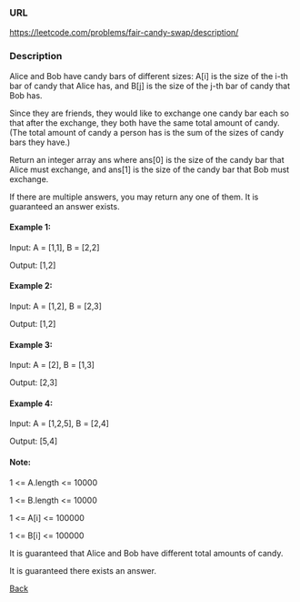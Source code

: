 ### URL

https://leetcode.com/problems/fair-candy-swap/description/

### Description


Alice and Bob have candy bars of different sizes: A[i] is the size of the i-th bar of candy that Alice has, and B[j] is the size of the j-th bar of candy that Bob has.

Since they are friends, they would like to exchange one candy bar each so that after the exchange, they both have the same total amount of candy.  (The total amount of candy a person has is the sum of the sizes of candy bars they have.)

Return an integer array ans where ans[0] is the size of the candy bar that Alice must exchange, and ans[1] is the size of the candy bar that Bob must exchange.

If there are multiple answers, you may return any one of them.  It is guaranteed an answer exists.

#### Example 1:

Input: A = [1,1], B = [2,2]

Output: [1,2]

#### Example 2:

Input: A = [1,2], B = [2,3]

Output: [1,2]

#### Example 3:

Input: A = [2], B = [1,3]

Output: [2,3]

#### Example 4:

Input: A = [1,2,5], B = [2,4]

Output: [5,4]
 

#### Note:

1 <= A.length <= 10000

1 <= B.length <= 10000

1 <= A[i] <= 100000

1 <= B[i] <= 100000

It is guaranteed that Alice and Bob have different total amounts of candy.

It is guaranteed there exists an answer.





[Back](readme.md)